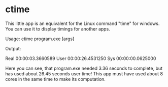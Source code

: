 # ctime

This little app is an equivalent for the Linux command "time" for windows. 
You can use it to display timings for another apps.

Usage: ctime program.exe [args]

Output:

Real 00:00:03.3660589
User 00:00:26.4531250
Sys  00:00:00.0625000

Here you can see, that program.exe needed 3.36 seconds to complete, 
but has used about 26.45 seconds user time! This app must have used 
about 8 cores in the same time to make its computation.
